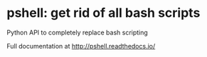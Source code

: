 pshell: get rid of all bash scripts
===================================
Python API to completely replace bash scripting

Full documentation at http://pshell.readthedocs.io/
